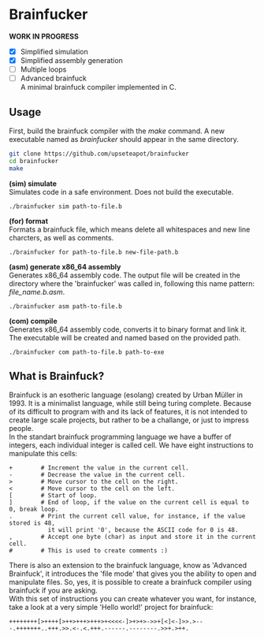 # Brainfucker
**WORK IN PROGRESS**  
- [x] Simplified simulation
- [x] Simplified assembly generation
- [ ] Multiple loops
- [ ] Advanced brainfuck  
A minimal brainfuck compiler implemented in C.
## Usage
First, build the brainfuck compiler with the *make* command. A new executable named as *brainfucker* should appear in the same directory.  
```bash
git clone https://github.com/upseteapot/brainfucker
cd brainfucker
make
```
  
  
**(sim) simulate**  
Simulates code in a safe environment. Does not build the executable.
```
./brainfucker sim path-to-file.b
```  
**(for) format**  
Formats a brainfuck file, which means delete all whitespaces and new line charcters, as well as comments.
```
./brainfucker for path-to-file.b new-file-path.b
```  
**(asm) generate x86_64 assembly**  
Generates x86_64 assembly code. The output file will be created in the directory where the 'brainfucker' was called in, following this name pattern: *file_name.b.asm*.
```
./brainfucker asm path-to-file.b
```
**(com) compile**  
Generates x86_64 assembly code, converts it to binary format and link it. The executable will be created and named based on the provided path.
```
./brainfucker com path-to-file.b path-to-exe
```
## What is Brainfuck?
Brainfuck is an esotheric language (esolang) created by Urban Müller in 1993. It is a minimalist language, while still being turing complete. Because of its difficult to program with and its lack of features, it is not intended to create large scale projects, but rather to be a challange, or just to impress people.  
In the standart brainfuck programming language we have a buffer of integers, each individual integer is called cell. We have eight instructions to manipulate this cells:
```brainfuck
+        # Increment the value in the current cell.
-        # Decrease the value in the current cell.
>        # Move cursor to the cell on the right.
<        # Move cursor to the cell on the left.
[        # Start of loop.
]        # End of loop, if the value on the current cell is equal to 0, break loop.
.        # Print the current cell value, for instance, if the value stored is 48, 
           it will print '0', because the ASCII code for 0 is 48.
,        # Accept one byte (char) as input and store it in the current cell.
#        # This is used to create comments :)
```
There is also an extension to the brainfuck language, know as 'Advanced Brainfuck', it introduces the 'file mode' that gives you the ability to open and manipulate files. So, yes, it is possible to create a brainfuck compiler using brainfuck if you are asking.  
With this set of instructions you can create whatever you want, for instance, take a look at a very simple 'Hello world!' project for brainfuck:
```brainfuck
++++++++[>++++[>++>+++>+++>+<<<<-]>+>+>->>+[<]<-]>>.>---.+++++++..+++.>>.<-.<.+++.------.--------.>>+.>++.
```
